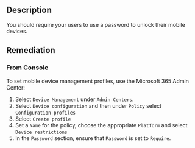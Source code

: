 ## Description

You should require your users to use a password to unlock their mobile devices.

## Remediation

### From Console

To set mobile device management profiles, use the Microsoft 365 Admin Center:

1. Select `Device Management` under `Admin Centers`.
2. Select `Device configuration` and then under `Policy` select `Configuration profiles`
3. Select `Create profile`
4. Set a `Name` for the policy, choose the appropriate `Platform` and select `Device restrictions`
5. In the `Password` section, ensure that `Password` is set to `Require`.

